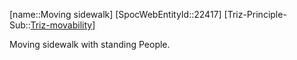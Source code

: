 ﻿---
type: TrizExample
aliases:
- Moving sidewalk
license: CC BY-SA 4.0
copyright: https://github.com/SpocWeb
IsDeleted: false
IsReadOnly: false
Confidential: public
tags: 
- Triz/Principle/Example
---
[name::Moving sidewalk]
[SpocWebEntityId::22417]
[Triz-Principle-Sub::[Triz-movability](tech/Triz/Sub/Triz-movability.md)]

Moving sidewalk with standing People.